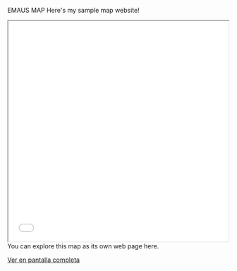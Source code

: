 EMAUS MAP
Here's my sample map website!

<iframe src="map.html" height="500" width="500"></iframe>
You can explore this map as its own web page here.


[Ver en pantalla completa](https://tusmapas.github.io/emaus/map/)
